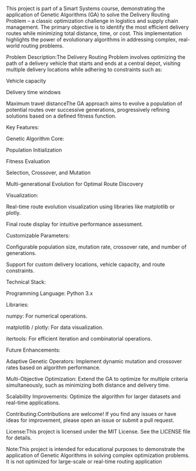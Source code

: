 This project is part of a Smart Systems course, demonstrating the application of Genetic Algorithms (GA) to solve the Delivery Routing Problem – a classic optimization challenge in logistics and supply chain management. The primary objective is to identify the most efficient delivery routes while minimizing total distance, time, or cost. This implementation highlights the power of evolutionary algorithms in addressing complex, real-world routing problems.

Problem Description:The Delivery Routing Problem involves optimizing the path of a delivery vehicle that starts and ends at a central depot, visiting multiple delivery locations while adhering to constraints such as:

Vehicle capacity

Delivery time windows

Maximum travel distanceThe GA approach aims to evolve a population of potential routes over successive generations, progressively refining solutions based on a defined fitness function.

Key Features:

Genetic Algorithm Core:

Population Initialization

Fitness Evaluation

Selection, Crossover, and Mutation

Multi-generational Evolution for Optimal Route Discovery

Visualization:

Real-time route evolution visualization using libraries like matplotlib or plotly.

Final route display for intuitive performance assessment.

Customizable Parameters:

Configurable population size, mutation rate, crossover rate, and number of generations.

Support for custom delivery locations, vehicle capacity, and route constraints.

Technical Stack:

Programming Language: Python 3.x

Libraries:

numpy: For numerical operations.

matplotlib / plotly: For data visualization.

itertools: For efficient iteration and combinatorial operations.

Future Enhancements:

Adaptive Genetic Operators: Implement dynamic mutation and crossover rates based on algorithm performance.

Multi-Objective Optimization: Extend the GA to optimize for multiple criteria simultaneously, such as minimizing both distance and delivery time.

Scalability Improvements: Optimize the algorithm for larger datasets and real-time applications.

Contributing:Contributions are welcome! If you find any issues or have ideas for improvement, please open an issue or submit a pull request.

License:This project is licensed under the MIT License. See the LICENSE file for details.

Note:This project is intended for educational purposes to demonstrate the application of Genetic Algorithms in solving complex optimization problems. It is not optimized for large-scale or real-time routing application
